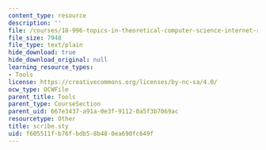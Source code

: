 ```yaml
---
content_type: resource
description: ''
file: /courses/18-996-topics-in-theoretical-computer-science-internet-research-problems-spring-2002/f605511fb76fbdb58b480ea690fc649f_scribe.sty
file_size: 7948
file_type: text/plain
hide_download: true
hide_download_original: null
learning_resource_types:
- Tools
license: https://creativecommons.org/licenses/by-nc-sa/4.0/
ocw_type: OCWFile
parent_title: Tools
parent_type: CourseSection
parent_uid: 667e3437-a91a-0e3f-9112-0a5f3b7069ac
resourcetype: Other
title: scribe.sty
uid: f605511f-b76f-bdb5-8b48-0ea690fc649f
---
```

